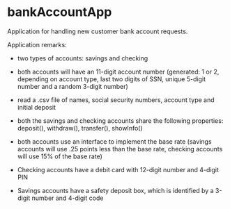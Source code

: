 # bankAccountApp
Application for handling new customer bank account requests.

Application remarks:
* two types of accounts: savings and checking
* both accounts will have an 11-digit account number (generated: 1 or 2, depending on account type, last two digits of SSN, unique 5-digit number and a random 3-digit number)
* read a .csv file of names, social security numbers, account type and initial deposit
* both the savings and checking accounts share the following properties: deposit(), withdraw(), transfer(), showInfo()
* both accounts use an interface to implement the base rate (savings accounts will use .25 points less than the base rate, checking accounts will use 15% of the base rate)

* Checking accounts have a debit card with 12-digit number and 4-digit PIN
* Savings accounts have a safety deposit box, which is identified by a 3-digit number and 4-digit code

